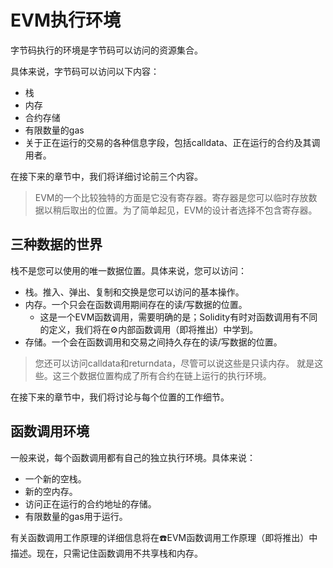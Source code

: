 # EVM执行环境
字节码执行的环境是字节码可以访问的资源集合。

具体来说，字节码可以访问以下内容：
- 栈
- 内存
- 合约存储
- 有限数量的gas
- 关于正在运行的交易的各种信息字段，包括calldata、正在运行的合约及其调用者。
  
在接下来的章节中，我们将详细讨论前三个内容。

> EVM的一个比较独特的方面是它没有寄存器。寄存器是您可以临时存放数据以稍后取出的位置。为了简单起见，EVM的设计者选择不包含寄存器。

## 三种数据的世界
栈不是您可以使用的唯一数据位置。具体来说，您可以访问：

- 栈。推入、弹出、复制和交换是您可以访问的基本操作。
- 内存。一个只会在函数调用期间存在的读/写数据的位置。
  - 这是一个EVM函数调用，需要明确的是；Solidity有时对函数调用有不同的定义，我们将在⚙️内部函数调用（即将推出）中学到。
- 存储。一个会在函数调用和交易之间持久存在的读/写数据的位置。

> 您还可以访问calldata和returndata，尽管可以说这些是只读内存。
就是这些。这三个数据位置构成了所有合约在链上运行的执行环境。

在接下来的章节中，我们将讨论与每个位置的工作细节。

## 函数调用环境
一般来说，每个函数调用都有自己的独立执行环境。具体来说：
- 一个新的空栈。
- 新的空内存。
- 访问正在运行的合约地址的存储。
- 有限数量的gas用于运行。

有关函数调用工作原理的详细信息将在☎️EVM函数调用工作原理（即将推出）中描述。现在，只需记住函数调用不共享栈和内存。